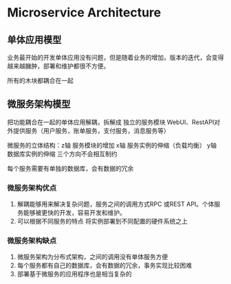 # Microservice Architecture

## 单体应用模型

业务最开始的开发单体应用没有问题，但是随着业务的增加，版本的迭代，会变得越来越臃肿，部署和维护都很不方便。

所有的木块都耦合在一起

## 微服务架构模型

把功能耦合在一起的单体应用解耦，拆解成 独立的服务模块 WebUI、RestAPI对外提供服务（用户服务，账单服务，支付服务，消息服务等）

微服务的立体结构：z轴 服务模块的增加 x轴 服务实例的伸缩（负载均衡） y轴 数据库实例的伸缩 三个方向不会相互制约

每个服务需要有单独的数据库，会有数据的冗余

### 微服务架构优点

1. 解耦能够用来解决复杂问题，服务之间的调用方式RPC 或REST API。个体服务能够被更快的开发，容易开发和维护。
2. 可以根据不同服务的特点 将实例部署到不同配置的硬件系统之上

### 微服务架构缺点

1. 微服务架构为分布式架构，之间的调用没有单体服务方便
2. 每个服务都有自己的数据库，会有数据的冗余，事务实现比较困难
3. 部署基于微服务的应用程序也是相当复杂的

